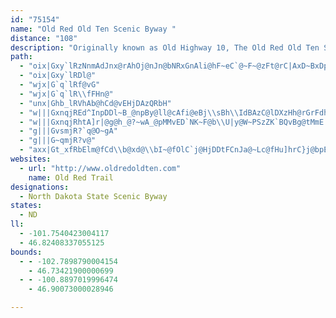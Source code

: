 ```yaml
---
id: "75154"
name: "Old Red Old Ten Scenic Byway "
distance: "108"
description: "Originally known as Old Highway 10, The Old Red Old Ten Scenic Byway allows visitors to explore the rich history of North Dakota settlers. The byway spans 108 miles with a 12-mile section of gravel near Almont, known as the Curlew loop. Visit the many historic and cultural points of interest along the byway, which begins at the Mandan Depot on Main Street in Mandan and travels west along Old Highway 10 to the Joachim Museum in Dickinson."
path:
  - "oix|Gxy`lRzNnmAdJnx@rAhOj@nJn@bNRxGnAli@hF~eC`@~F~@zFt@rC|AxD~BxDpHhJ|CfEpB|D~AtE~@jENtAXpE^~R^vXClGs@~JmKpx@iA`KoAbJiAjKqEdn@aAjLcBpNqA`Iis@fgDyC~NcIjd@_AnEgB~GeB~EaCzFgBdD_DbFeCbD{CbD_EpDazDx`DgCjB_Ad@iBx@sD~@iB~@uJhIcB|BiAhCmFlKs@~@iEnE{DvEoBnCwFfJsBdEkBnEeDdJeE~Og|@brDyfAloEsA~FuD|SqC|Se@~FStECzI\\fHd@xEd@~ChNhm@vJ~a@b@xCb@lGdDjaAAnGo@lLc@~CsAxGiB`G}E|MiCtJk@vDa@zDU`EUlGR`IpKrrCzB`l@lAnPhDd[h@fHNjENzIAtGc@fN?zED~CbAnXhQrqEn@tIhAbLt@lF`AlF`CtLfCfJ`BxEvBzF`x@~jBtDlIzCxFlGbJfIxIx`@x[x@dAbAxB~@hEXdEDlHJ~Bl@fEh@~Bt@zBhA~BzIlLhB`DfAdCp@bCfAjFd@tFFpDL~}CE|YFxd@AxKY`Gy@nFuAlFesArtDk\\|}@yArE}B`K_@lC{@lI]`GExCCzMHhF?jNEnC]~G_Drb@iAvPs@rGSdAoBxHy@|BuBdEmDrEkItHmBrBeC~DkB`EaBzI]jFGzCClq@XnhGMvLOlI_@xJeA~OcB`QsAdKuCdQ_DrNeCvJ{_@zsAS|@_A`HSvGPb{@RdJ\\zDb@vCt@pErA|F`\\bsApO|o@tAvG`@tCr@tGTpELfEDbMJht@ZlgG`|@P~QNvA^rD~BXRXb@Ct@Q~@MlB^nO^`JbA`L?flALbZGtWRtAl@bAdEbDh@x@h@xAd@p@pBrAxARtAb@vVhR~_@fZnBjBjE`Gt@j@^FfG?cCv`AiBRaILofB[{dAC@|`At@n}Bc@|TeHb_B_@tKO~H?tGJhIzGddBXxLJlJ?tMK`LmA`k@sBljA?nIX`RdChj@\\tTE`cEH`KTpHTdCh@jGhAbJnAlHjGd[bChLXjBjGvYdi@xkClD`PxArIf@vEZxEPfGA~Go@|UmFriBko@QoKD_a@K?s[EmA[yCIeC"
  - "oix|Gxy`lRDl@"
  - "wjx|G`q`lRf@vG"
  - "wjx|G`q`lR\\fFHn@"
  - "unx|Ghb_lRVhAb@hCd@vEHjDAzQRbH"
  - "w|||GxnqjREd^InpDDl~B_@npBy@ll@cAfi@eBj\\sBh\\IdBAzC@lDXzHh@rGrFdh@b@fHrAr\\xC~|@OrEi@~FmHl^}@dIm@|IGlD?dIx@jfACbHKpEq@dMaAvJoI|i@a@dD_@nHIvDDzHXnFr@fG~A`IpDfNfBfIfAfGxA`Lr@nIZ~FbCjs@h@dIp@zFtAlJtQpeAdBnJ|@~CdBtFjBnExA|CtAxB|H|Jx`AriAhDlEpCjFtB`GhH|["
  - "w|||GxnqjRhtA]r|@g@h_@?~wA_@pMMvED`NK~F@b\\U|y@W~PSzZK`BQvBg@tMmE|Em@zBFjBR`XpE~APhB@fCKnASlGyCjJaFzAm@`BYhAE~CLvD~@lJrCvDx@x@D|JE~[g@vD]nCm@rPsGhAYdAGhAFjBf@jUfKbBj@|Bf@bUBD`DIx@Wx@af@d|@mGdMyBrFu\\z}@wA~DUfAe@xDMxCB~Ah@rL`Fl[j@fERjCB`FGlEOlBYrB_AjDe@dA_ArA_B`BoLfFgCf@uABmB]kIuC_CYgVRsBLcCv@_Al@iBxBs@pAoAfDk@`EKtAClq@WrD}@rE{@tB_BbCe\\~^sCfEcBfDuAfDaGzQeOve@aK`[uBdHw@nDc@dFOxDE~\\e@nKNjDn@`FHrC?bQUxICbD?p~@SpGy@tIc@dCuAnG}@lCkPjc@wFnQkBlEaDzF}DjFoAnA{DfDiBnAq^xXcYnTgDtDeAdBq@xA_BrE_AfFuo@teE}Mb{@{DpWgFj\\oWjbB}AnK}Gxb@u@rDaAjDyV|v@gDfKcCvGsBfFyBjEaT|_@"
  - "g|||GvsmjR?`q@O~gA"
  - "g|||G~qmjR?v@"
  - "axx|Gt_xfRbElm@fCd\\b@xd@\\bI~@fOlC`j@HjDDtFCnJa@~Lc@fHu]hrC}j@bpEkAnGyArFaErMiGrPkBhEsCtFuOnYyBzFoAfEi@~BaAhFmLx`A_CxS]zDi@tNEzGBlJd@nl@GzMKjFeBra@DnJDrCNvCl@`Ij@vE~@~EpTjbAnQbx@lAxIj@fG\\pK?pMcAvuBEdEm@vLi@jGe@lEwBbNuQb`AmChMgDdRcH`^yDjVkJnv@i@fGSnEKfHh@hcAGrFGzCy@lNsBhRk@vHWlH?dm@Hr`@E`]VjtFKb[iBznAoAxdAD|FXnJn@hJXrChB`NvHng@h@pEn@bI^dKHzGAp\\VnLRrG|F|_Ab@|HJxIR`cFT`sBO|sAExCUzFm@lJoAzNU`FOlEInJDpIHnDtAvXf@bMP~GL`LC|vAYdgAIfPRxx@?vhA?nx@EtIHtf@Ch`ADx^ItsAFfmAMj_@"
websites:
  - url: "http://www.oldredoldten.com"
    name: Old Red Trail
designations:
  - North Dakota State Scenic Byway
states:
  - ND
ll:
  - -101.7540423004117
  - 46.82408337055125
bounds:
  - - -102.7898790004154
    - 46.73421900000699
  - - -100.8897019996474
    - 46.90073000028946

---
```


